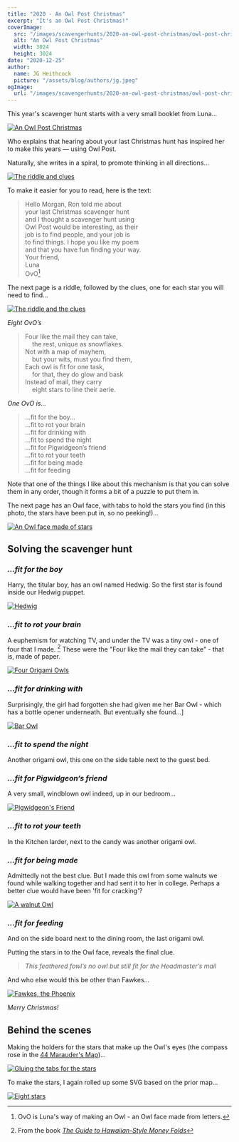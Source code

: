 ```yaml
---
title: "2020 - An Owl Post Christmas"
excerpt: "It's an Owl Post Christmas!"
coverImage:
  src: "/images/scavengerhunts/2020-an-owl-post-christmas/owl-post-christmas-1.jpg"
  alt: "An Owl Post Christmas"
  width: 3024
  height: 3024
date: "2020-12-25"
author:
  name: JG Heithcock
  picture: "/assets/blog/authors/jg.jpeg"
ogImage:
  url: "/images/scavengerhunts/2020-an-owl-post-christmas/owl-post-christmas-1.jpg"
---
```


This year's scavenger hunt starts with a very small booklet from Luna...

<a href="/images/scavengerhunts/2020-an-owl-post-christmas/owl-post-christmas-1.jpg">
<img src="/images/scavengerhunts/2020-an-owl-post-christmas/owl-post-christmas-1.jpg" alt="An Owl Post Christmas" class="mapBorder" />
</a>

Who explains that hearing about your last Christmas hunt has inspired her to make this years — using Owl Post.

Naturally, she writes in a spiral, to promote thinking in all directions...

<a href="/images/scavengerhunts/2020-an-owl-post-christmas/owl-post-christmas-2.jpg">
<img src="/images/scavengerhunts/2020-an-owl-post-christmas/owl-post-christmas-2.jpg" alt="The riddle and clues" class="mapBorder" />
</a>

To make it easier for you to read, here is the text:

> Hello Morgan, Ron told me about  
> your last Christmas scavenger hunt  
> and I thought a scavenger hunt using  
> Owl Post would be interesting, as their  
> job is to find people, and your job is  
> to find things. I hope you like my poem  
> and that you have fun finding your way.  
> Your friend,  
> Luna  
> OvO[^0]

[^0]: OvO is Luna's way of making an Owl - an Owl face made from letters.

The next page is a riddle, followed by the clues, one for each star you will need to find...

<a href="/images/scavengerhunts/2020-an-owl-post-christmas/owl-post-christmas-3.jpg">
<img src="/images/scavengerhunts/2020-an-owl-post-christmas/owl-post-christmas-3.jpg" alt="The riddle and the clues" class="mapBorder" />
</a>

_Eight OvO’s_

> Four like the mail they can take,  
> &nbsp;&nbsp;&nbsp;&nbsp;the rest, unique as snowflakes.  
> Not with a map of mayhem,  
> &nbsp;&nbsp;&nbsp;&nbsp;but your wits, must you find them,  
> Each owl is fit for one task,  
> &nbsp;&nbsp;&nbsp;&nbsp;for that, they do glow and bask  
> Instead of mail, they carry  
> &nbsp;&nbsp;&nbsp;&nbsp;eight stars to line their aerie.

_One OvO is..._

> ...fit for the boy...  
> ...fit to rot your brain  
> ...fit for drinking with  
> ...fit to spend the night  
> ...fit for Pigwidgeon’s friend  
> ...fit to rot your teeth  
> ...fit for being made  
> ...fit for feeding

Note that one of the things I like about this mechanism is that you can solve them in any order, though it forms a bit of a puzzle to put them in.

The next page has an Owl face, with tabs to hold the stars you find (in this photo, the stars have been put in, so no peeking!)...

<a href="/images/scavengerhunts/2020-an-owl-post-christmas/owl-post-christmas-4.jpg">
<img src="/images/scavengerhunts/2020-an-owl-post-christmas/owl-post-christmas-4.jpg" alt="An Owl face made of stars" class="mapBorder" />
</a>

## Solving the scavenger hunt

### _...fit for the boy_

Harry, the titular boy, has an owl named Hedwig. So the first star is found inside our Hedwig puppet.

<a href="/images/scavengerhunts/2020-an-owl-post-christmas/hedwig.jpg">
<img src="/images/scavengerhunts/2020-an-owl-post-christmas/hedwig.jpg" alt="Hedwig" class="mapBorder" />
</a>

### _...fit to rot your brain_

A euphemism for watching TV, and under the TV was a tiny owl - one of four that I made. [^1] These were the "Four like the mail they can take" - that is, made of paper.

[^1]: From the book _[The Guide to Hawaiian-Style Money Folds](https://www.amazon.com/Guide-Hawaiian-Style-Money-Folds/dp/0896104141)_

<a href="/images/scavengerhunts/2020-an-owl-post-christmas/four-origami-owls.jpg">
<img src="/images/scavengerhunts/2020-an-owl-post-christmas/four-origami-owls.jpg" alt="Four Origami Owls" class="mapBorder" />
</a>

### _...fit for drinking with_

Surprisingly, the girl had forgotten she had given me her Bar Owl - which has a bottle opener underneath. But eventually she found...]

<a href="/images/scavengerhunts/2020-an-owl-post-christmas/bar-owl.jpg">
<img src="/images/scavengerhunts/2020-an-owl-post-christmas/bar-owl.jpg" alt="Bar Owl" class="mapBorder" />
</a>

### _...fit to spend the night_

Another origami owl, this one on the side table next to the guest bed.

### _...fit for Pigwidgeon’s friend_

A very small, windblown owl indeed, up in our bedroom...

<a href="/images/scavengerhunts/2020-an-owl-post-christmas/pigwidgeon.jpg">
<img src="/images/scavengerhunts/2020-an-owl-post-christmas/pigwidgeon.jpg" alt="Pigwidgeon's Friend" class="mapBorder" />
</a>

### _...fit to rot your teeth_

In the Kitchen larder, next to the candy was another origami owl.

### _...fit for being made_

Admittedly not the best clue. But I made this owl from some walnuts we found while walking together and had sent it to her in college. Perhaps a better clue would have been 'fit for cracking'?

<a href="/images/scavengerhunts/2020-an-owl-post-christmas/nut-owl.jpg">
<img src="/images/scavengerhunts/2020-an-owl-post-christmas/nut-owl.jpg" alt="A walnut Owl" class="mapBorder" />
</a>

### _...fit for feeding_

And on the side board next to the dining room, the last origami owl.

Putting the stars in to the Owl face, reveals the final clue.

> _This feathered fowl’s no owl but still fit for the Headmaster’s mail_

And who else would this be other than Fawkes...

<a href="/images/scavengerhunts/2020-an-owl-post-christmas/fawkes.jpg">
<img src="/images/scavengerhunts/2020-an-owl-post-christmas/fawkes.jpg" alt="Fawkes, the Phoenix" class="mapBorder" />
</a>

_Merry Christmas!_

## Behind the scenes

Making the holders for the stars that make up the Owl's eyes (the compass rose in the [44 Marauder's Map](./2013-44-marauders/))...

<a href="/images/scavengerhunts/2020-an-owl-post-christmas/owl-post-christmas-assembly.jpg">
<img src="/images/scavengerhunts/2020-an-owl-post-christmas/owl-post-christmas-assembly.jpg" alt="Gluing the tabs for the stars" class="mapBorder" />
</a>

To make the stars, I again rolled up some SVG based on the prior map...

<a href="/images/scavengerhunts/2020-an-owl-post-christmas/eight-stars.svg">
<img src="/images/scavengerhunts/2020-an-owl-post-christmas/eight-stars.svg" alt="Eight stars" class="mapBorder" />
</a>
